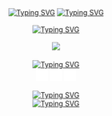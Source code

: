 <div align="center">
  <a href="https://git.io/typing-svg"><img src="https://readme-typing-svg.demolab.com?font=Fira+Code&duration=2000&color=FFFFFF&background=0D1117&center=true&vCenter=true&random=true&width=125&height=25&lines=Eae!;Hello!;%E3%81%8A%E3%81%AF%E3%82%88%E3%81%86+%EF%BC%81" alt="Typing SVG" /></a>
  <a href="https://git.io/typing-svg"><img src="https://readme-typing-svg.demolab.com?font=Fira+Code&duration=1&color=FFFFFF&background=0D1117&center=true&vCenter=true&repeat=false&height=25&lines=I'm+H%C3%A9litto+Souza+Ferreira" alt="Typing SVG" /></a>
</div>

<br />

<div align="center">
  <a href="https://git.io/typing-svg">
    <img src="https://readme-typing-svg.demolab.com?font=Fira+Code&size=18&duration=1&color=FFFFFF&background=0D1117&center=true&vCenter=true&repeat=false&width=500&height=25&lines=Some+things+I'm+currently+using:" alt="Typing SVG" />
  </a>
</div>

<br />

<div align="center">
  <picture>
    <source
      srcset="https://github-readme-stats.vercel.app/api?username=0xBlooD&show_icons=false&theme=dark"
      media="(prefers-color-scheme: dark)"
    />
    <source
      srcset="https://github-readme-stats.vercel.app/api?username=0xBlooD&show_icons=false"
      media="(prefers-color-scheme: light), (prefers-color-scheme: no-preference)"
    />
    <img src="https://github-readme-stats.vercel.app/api?username=0xBlooD&show_icons=false" />
  </picture>
</div>

<br />

<div align="center">
  <a href="https://git.io/typing-svg">
    <img src="https://readme-typing-svg.demolab.com?font=Fira+Code&size=18&duration=1&color=FFFFFF&background=0D1117&center=true&vCenter=true&repeat=false&width=500&height=25&lines=You+can+find+me+at:" alt="Typing SVG" />
  </a>
</div>
<div align="center">
  <a href="https://steamcommunity.com/id/__oie__/"><img src="https://raw.githubusercontent.com/0xBlooD/0xBlooD/master/assets/steam.svg" alt="Steam" width="24" height="24" /></a>
  <img src="https://raw.githubusercontent.com/0xBlooD/0xBlooD/master/assets/linkedin.svg" width="24" height="24" alt="LinkedIn" />
  <img src="https://raw.githubusercontent.com/0xBlooD/0xBlooD/master/assets/email.svg" width="24" height="24" alt="E-Mail" />
</div>

<br />

<div align="center">
  <a href="https://git.io/typing-svg">
    <img src="https://readme-typing-svg.demolab.com?font=Fira+Code&size=18&duration=1&color=FFFFFF&background=0D1117&center=true&vCenter=true&repeat=false&width=500&height=25&lines=A+4Fun+game!" alt="Typing SVG" />
  </a>
</div>
<div align="center">
  <a href="https://git.io/typing-svg"><img src="https://readme-typing-svg.demolab.com?font=Fira+Code&weight=100&size=16&duration=1&color=0D1117&background=FFFFFF&center=true&vCenter=true&repeat=false&width=500&height=25&lines=I+hope+you+enjoy+it!" alt="Typing SVG" />
  </a>
</div>
